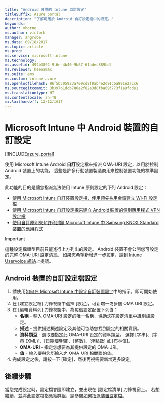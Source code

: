 ```yaml
---
title: "Android 裝置的 Intune 自訂設定"
titleSuffix: Azure portal
description: "了解可用於 Android 自訂設定檔中的設定。"
keywords: 
author: vhorne
ms.author: victorh
manager: angrobe
ms.date: 09/18/2017
ms.topic: article
ms.prod: 
ms.service: microsoft-intune
ms.technology: 
ms.assetid: 494b3892-916e-4b40-9b67-61adec889bdf
ms.reviewer: heenamac
ms.suite: ems
ms.custom: intune-azure
ms.openlocfilehash: 86f5b505923a709cd8f8ab4e2d91c6a891e2acc6
ms.sourcegitcommit: 3b397b1dcb780e2f82a3d8fba693773f1a9fcde1
ms.translationtype: HT
ms.contentlocale: zh-TW
ms.lasthandoff: 12/12/2017
---
```

# <a name="custom-settings-for-android-devices-in-microsoft-intune"></a>Microsoft Intune 中 Android 裝置的自訂設定

[!INCLUDE[azure_portal](./includes/azure_portal.md)]

使用 Microsoft Intune Android **自訂**設定檔來指派 OMA-URI 設定，以用於控制 Android 裝置上的功能。 這些是許多行動裝置製造商用來控制裝置功能的標準設定。

此功能的目的是讓您指派無法使用 Intune 原則設定的下列 Android 設定：

- [使用 Microsoft Intune 自訂裝置設定檔，使用預先共用金鑰建立 Wi-Fi 設定檔](/intune/wi-fi-profile-shared-key)
- [使用 Microsoft Intune 自訂設定檔來建立 Android 裝置的個別應用程式 VPN 設定檔](/intune/android-pulse-secure-per-app-vpn)
- [使用自訂原則來允許和封鎖 Microsoft Intune 中 Samsung KNOX Standard 裝置的應用程式](/intune/samsung-knox-apps-allow-block)

>[!IMPORTANT]
>這種設定檔類型目前只能進行上方列出的設定。 Android 裝置不會公開您可設定的完整 OMA-URI 設定清單。 如果您希望新增進一步設定，請到 [Intune Uservoice 網站](https://microsoftintune.uservoice.com/forums/291681-ideas)上提議。

## <a name="custom-profile-settings-for-android-devices"></a>Android 裝置的自訂設定檔設定

1. 請使用[如何在 Microsoft Intune 中設定自訂裝置設定](custom-settings-configure.md)中的指示，即可開始使用。
2. 在 [建立設定檔] 刀鋒視窗中選擇 [設定]，可新增一或多個 OMA URI 設定。
3. 在 [編輯資料列] 刀鋒視窗中，為每個設定配置下列值︰
    - **名稱** - 輸入 OMA-URI 設定的唯一名稱，協助您在設定清單中識別該設定。
    - **描述** - 提供描述概述設定及其他可協助您找到設定的相關資訊。
    - **資料類型** - 選取要指定此 OMA-URI 設定的資料類型。 選擇 [字串]、[字串 (XML)]、[日期和時間]、[整數]、[浮點數] 或 [布林值]。
    - **OMA-URI** - 指定您想要為其提供設定的 OMA-URI。
    - **值** - 輸入要與您所輸入之 OMA-URI 相關聯的值。
4. 完成設定之後，請按一下 [確定]，然後再視需要新增更多設定。

## <a name="next-steps"></a>後續步驟

當您完成設定時，設定檔會隨即建立，並出現在 [設定檔清單] 刀鋒視窗上。 若想繼續，並將此設定檔指派給群組，請參閱[如何指派裝置設定檔](device-profile-assign.md)。




